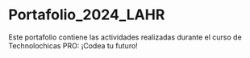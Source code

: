 # Portafolio_2024_LAHR
Este portafolio contiene las actividades realizadas durante el curso de Technolochicas PRO: ¡Codea tu futuro!
